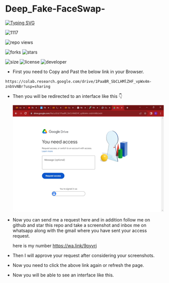 # Deep_Fake-FaceSwap-

[![Typing SVG](https://readme-typing-svg.demolab.com?font=Space+Grotesk&pause=1000&color=1AF72F&random=false&width=435&lines=Redy+to+Experience+;Next+Generation+Technology;Ya+Its+DeepFake+Technology)](https://git.io/typing-svg)


![1117](1117.gif)






 ![repo views](https://hits.seeyoufarm.com/api/count/incr/badge.svg?url=https%3A%2F%2Fgithub.com%2FVehanRajintha%2FDeep_Fake-FaceSwap-&count_bg=%2379C83D&title_bg=%23555555&icon=gitpod.svg&icon_color=%23E7E7E7&title=Views&edge_flat=false)


![forks](https://img.shields.io/github/forks/VehanRajintha/Deep_Fake-FaceSwap-?label=Forks&style=social)
![stars](https://img.shields.io/github/stars/VehanRajintha/Deep_Fake-FaceSwap-?style=social)

![size](https://img.shields.io/github/repo-size/VehanRajintha/Deep_Fake-FaceSwap-?color=purple&label=Repo%20Size&style=plastic)
![license](https://img.shields.io/github/license/VehanRajintha/Deep_Fake-FaceSwap-?color=purple&label=License&style=plastic)
![developer](https://img.shields.io/static/v1?label=Author&message=Vehan%20Rajintha&color=purple&style=plastic)


- First you need to Copy and Past the below link in your Browser.

````
https://colab.research.google.com/drive/1PaaBR_SbCLHMlZHF_vpWx4m-znbVvNBr?usp=sharing
````

- Then you will be redirected to an interface like this 👇

  ![pic](pic.jpg)

- Now you can send me a request here and in addition follow me on github and star this repo and take a screenshot and inbox me on 
  whatsapp along with the gmail where you have sent your access request.
  
  here is my number https://wa.link/9oyvrj

-  Then I will approve your request after considering your screenshots.
-  Now you need to click the above link again or refresh the page.
-  Now you will be able to see an interface like this.
  
  



